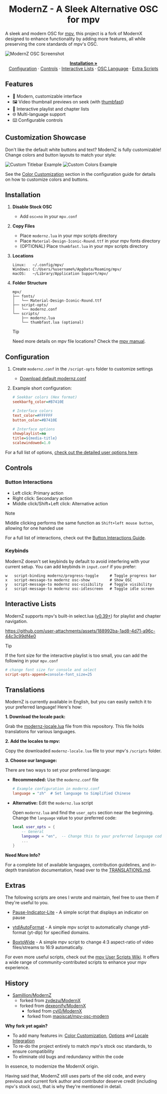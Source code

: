 <h1 align="center">ModernZ - A Sleek Alternative OSC for mpv</h1>

A sleek and modern OSC for [mpv](https://mpv.io/), this project is a fork of ModernX designed to enhance functionality by adding more features, all while preserving the core standards of mpv's OSC.

![ModernZ OSC Screenshot](https://github.com/user-attachments/assets/57dc6e88-c222-4a62-b650-5ae6c88b4fc0)

<p align="center">
    <a href="#installation"><strong>Installation »</strong></a>
  <br>
  <a href="#configuration">Configuration</a>
  ·
  <a href="#controls">Controls</a>
  ·
  <a href="#interactive-lists">Interactive Lists</a>
  ·
  <a href="#translations">OSC Language</a>
  ·
  <a href="#extras">Extra Scripts</a>
</p>

## Features

- 🎨 Modern, customizable interface
- 🖼️ Video thumbnail previews on seek (with [thumbfast](https://github.com/po5/thumbfast))
- 📄 Interactive playlist and chapter lists
- 🌐 Multi-language support
- ⌨️ Configurable controls

## Customization Showcase

Don't like the default white buttons and text? ModernZ is fully customizable! Change colors and button layouts to match your style:

![Custom Titlebar Example](https://github.com/user-attachments/assets/7968b6f0-df16-44fd-8306-01e581b4e1a7)
![Custom Colors Example](https://github.com/user-attachments/assets/637f0c50-16ac-4d8c-a341-187e3d71d2d3)

See the [Color Customization](docs/USER_OPTS.md#colors) section in the configuration guide for details on how to customize colors and buttons.

## Installation

1. **Disable Stock OSC**
   - Add `osc=no` in your `mpv.conf`

2. **Copy Files**

   - Place `modernz.lua` in your mpv scripts directory
   - Place `Material-Design-Iconic-Round.ttf` in your mpv fonts directory
   - (OPTIONAL) Place `thumbfast.lua` in your mpv scripts directory

3. **Locations**

   ```
   Linux:   ~/.config/mpv/
   Windows: C:/Users/%username%/AppData/Roaming/mpv/
   macOS:   ~/Library/Application Support/mpv/
   ```

4. **Folder Structure**
   ```
   mpv/
   ├── fonts/
   │   └── Material-Design-Iconic-Round.ttf
   ├── script-opts/
   │   └── modernz.conf
   └── scripts/
   	   ├── modernz.lua
   	   └── thumbfast.lua (optional)
   ```
   > [!TIP]
   > Need more details on mpv file locations? Check the [mpv manual](https://mpv.io/manual/master/#files).

## Configuration

1. Create `modernz.conf` in the `/script-opts` folder to customize settings

   - [Download default modernz.conf](https://github.com/Samillion/ModernZ/blob/main/modernz.conf)

2. Example short configuration:

   ```ini
   # Seekbar colors (Hex format)
   seekbarfg_color=#B7410E

   # Interface colors
   text_color=#FFFFFF
   button_color=#B7410E

   # Interface options
   showplaylist=no
   title=${media-title}
   scalewindowed=1.0
   ```

For a full list of options, [check out the detailed user options here](docs/USER_OPTS.md).

## Controls

### Button Interactions

- Left click: Primary action
- Right click: Secondary action
- Middle click/Shift+Left click: Alternative action

> [!NOTE]
> Middle clicking performs the same function as `Shift+left mouse button`, allowing for one handed use

For a full list of interactions, check out the [Button Interactions Guide](docs/CONTROLS.md).

### Keybinds

ModernZ doesn't set keybinds by default to avoid interfering with your current setup. You can add keybinds in `input.conf` if you prefer:

```
w   script-binding modernz/progress-toggle     # Toggle progress bar
x   script-message-to modernz osc-show         # Show OSC
y   script-message-to modernz osc-visibility   # Toggle visibility
z   script-message-to modernz osc-idlescreen   # Toggle idle screen
```

## Interactive Lists

ModernZ supports mpv's built-in select.lua ([v0.39+](https://github.com/mpv-player/mpv/discussions/14903)) for playlist and chapter navigation.

https://github.com/user-attachments/assets/188992ba-1ad8-4d71-a96c-44c3c99df4e0

> [!TIP]
> If the font size for the interactive playlist is too small, you can add the following in your `mpv.conf`
>
> ```ini
> # change font size for console and select
> script-opts-append=console-font_size=25
> ```

## Translations

ModernZ is currently available in English, but you can easily switch it to your preferred language! Here's how:

**1. Download the locale pack:**

Grab the [modernz-locale.lua](/extras/locale/modernz-locale.lua) file from this repository. This file holds translations for various languages.

**2. Add the locales to mpv:**

Copy the downloaded `modernz-locale.lua` file to your mpv's `/scripts` folder.

**3. Choose our language:**

There are two ways to set your preferred language:

- **Recommended:** Use the `modernz.conf` file

  ```ini
  # Example configuration in modernz.conf
  language = "zh"  # Set language to Simplified Chinese
  ```

- **Alternative:** Edit the `modernz.lua` script

  Open `modernz.lua` and find the `user_opts` section near the beginning. Change the `language` value to your preferred code:

  ```lua
  local user_opts = {
      -- General
      language = "en",  -- Change this to your preferred language code
      ...
  }
  ```

**Need More Info?**

For a complete list of available languages, contribution guidelines, and in-depth translation documentation, head over to the [TRANSLATIONS.md](docs/TRANSLATIONS.md).

## Extras

The following scripts are ones I wrote and maintain, feel free to use them if they're useful to you.

- [Pause-Indicator-Lite](/extras/pause-indicator-lite) - A simple script that displays an indicator on pause

- [ytdlAutoFormat](https://github.com/Samillion/mpv-ytdlautoformat) - A simple mpv script to automatically change ytdl-format (yt-dlp) for specified domains.

- [BoxtoWide](https://github.com/Samillion/mpv-boxtowide) - A simple mpv script to change 4:3 aspect-ratio of video files/streams to 16:9 automatically.

For even more useful scripts, check out the [mpv User Scripts Wiki](https://github.com/mpv-player/mpv/wiki/User-Scripts). It offers a wide range of community-contributed scripts to enhance your mpv experience.

## History

- [Samillion/ModernZ](https://github.com/Samillion/ModernZ)
  - forked from [zydezu/ModernX](https://github.com/zydezu/ModernX)
  - forked from [dexeonify/ModernX](https://github.com/dexeonify/mpv-config/blob/main/scripts/modernx.lua)
    - forked from [cyl0/ModernX](https://github.com/cyl0/ModernX)
    - forked from [maoiscat/mpv-osc-modern](https://github.com/maoiscat/mpv-osc-modern)

**Why fork yet again?**
- To add many features in: [Color Customization](docs/USER_OPTS.md#colors), [Options](docs/USER_OPTS.md) and [Locale Integration](docs/TRANSLATIONS.md)
- To re-do the project entirely to match mpv's stock osc standards, to ensure compatibility
- To eliminate old bugs and redundancy within the code

In essence, to modernize the ModernX origin.

Having said that, ModernZ still uses parts of the old code, and every previous and current fork author and contributor deserve credit (including mpv's stock osc), that is why they're mentioned in detail.
